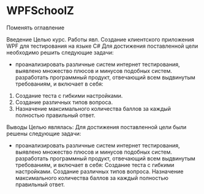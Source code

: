 # WPFSchoolZ
Поменять оглавление

Введение
Целью курс. Работы явл. Создание клиентского приложения WPF для тестирования на языке С#
Для достижения поставленной цели необходимо решить следующие задачи:
- проанализировать различные систем интернет тестирования, выявлено множество плюсов и минусов подобных систем.
разработать программный продукт, отвечающий всем выдвинутым требованиям, и включает в себя:
1.	Создание теста с гибкими настройками.
2.	Создание различных типов вопроса.
3.	Назначение максимального количества баллов за каждый полностью правильный ответ.

Выводы
Целью являлась: 
Для достижения поставленной цели были решены следующие задачи:
- проанализировать различные систем интернет тестирования, выявлено множество плюсов и минусов подобных систем.
разработать программный продукт, отвечающий всем выдвинутым требованиям, и включает в себя:
Создание теста с гибкими настройками.
Создание различных типов вопроса.
Назначение максимального количества баллов за каждый полностью правильный ответ.
